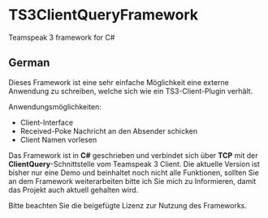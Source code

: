 # TS3ClientQueryFramework
Teamspeak 3 framework for C#

## German
Dieses Framework ist eine sehr einfache Möglichkeit eine externe Anwendung zu schreiben, welche sich wie ein TS3-Client-Plugin verhält.

Anwendungsmöglichkeiten:
- Client-Interface
- Received-Poke Nachricht an den Absender schicken
- Client Namen vorlesen

Das Framework ist in **C#** geschrieben und verbindet sich über **TCP** mit der **ClientQuery**-Schnittstelle vom Teamspeak 3 Client.
Die aktuelle Version ist bisher nur eine Demo und beinhaltet noch nicht alle Funktionen, sollten Sie an dem Framework weiterarbeiten bitte ich Sie mich zu Informieren, damit das Projekt auch aktuell gehalten wird.

Bitte beachten Sie die beigefügte Lizenz zur Nutzung des Frameworks.
